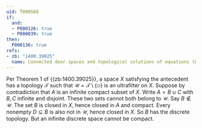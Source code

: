 ```yaml
---
uid: T000568
if:
  and:
  - P000126: true
  - P000039: true
then:
  P000136: true
refs:
- zb: "1400.39025"
  name: Connected door spaces and topological solutions of equations (Wu, Wang, Zhang)
---
```

Per Theorem 1 of {{zb:1400.39025}}, a space $X$ satisfying the antecedent has a topology $\mathcal T$ such that $\mathscr U=\mathcal T\setminus\{\varnothing\}$ is an ultrafilter on $X$.
Suppose by contradiction that $A$ is an infinite compact subset of $X$.  Write $A=B\cup C$ with $B,C$ infinite and disjoint.  These two sets cannot both belong to $\mathscr U$.  Say $B\notin\mathscr U$.  The set $B$ is closed in $X$, hence closed in $A$ and compact.
Every nonempty $D\subseteq B$ is also not in $\mathscr U$, hence closed in $X$.  So $B$ has the discrete topology.  But an infinite discrete space cannot be compact.
